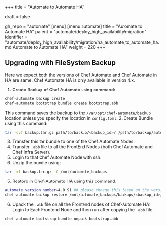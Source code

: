 +++
title = "Automate to Automate HA"

draft = false

gh_repo = "automate"
[menu]
  [menu.automate]
    title = "Automate to Automate HA"
    parent = "automate/deploy_high_availability/migration"
    identifier = "automate/deploy_high_availability/migration/ha_automate_to_automate_ha.md Automate to Automate HA"
    weight = 220
+++
 
## Upgrading with FileSystem Backup

Here we expect both the versions of Chef Automate and Chef Automate in HA are same. Chef Automate HA is only available in version 4.x.

1. Create Backup of Chef Automate using command:
  ```bash
  chef-automate backup create
  chef-automate bootstrap bundle create bootstrap.abb
  ```
  This command saves the backup to the `/var/opt/chef-automate/backup` location unless you specify the location in `config.toml`.
2. Create Bundle using this command:
  ```bash
  tar -cvf backup.tar.gz path/to/backup/<backup_id>/ /path/to/backup/automatebackup-elasticsearch/ /path/to/backup/.tmp/
  ```
3. Transfer this tar bundle to one of the Chef Automate Nodes.
4. Transfer `.abb` file to all the FrontEnd Nodes (both Chef Automate and Chef Infra Server).
4. Login to that Chef Automate Node with ssh.
5. Unzip the bundle using:
  ```bash
  tar -xf backup.tar.gz -C /mnt/automate_backups
  ```
5. Restore in Chef-Automate HA using this command:
  ```bash
  automate_version_number=4.0.91 ## please chnage this based on the version of Chef Automate running.
  chef-automate backup restore /mnt/automate_backups/backups/<backup_id>/ --patch-config /etc/chef-automate/config.toml --airgap-bundle /var/tmp/frontend-${automate_version_number}.aib --skip-preflight
  ```
6. Upack the `.abb` file on all the Frontend nodes of Chef-Automate HA: \
  Login to Each Frontend Node and then run after copying the `.abb` file.
  ```bash
  chef-automate bootstrap bundle unpack bootstrap.abb
  ```